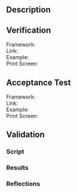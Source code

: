 ## Description

## Verification
Framework: <br>
Link: <br>
Example: <br>
Print Screen: <br>

## Acceptance Test
Framework: <br>
Link: <br>
Example: <br>
Print Screen: <br>

## Validation
### Script

### Results

### Reflections
